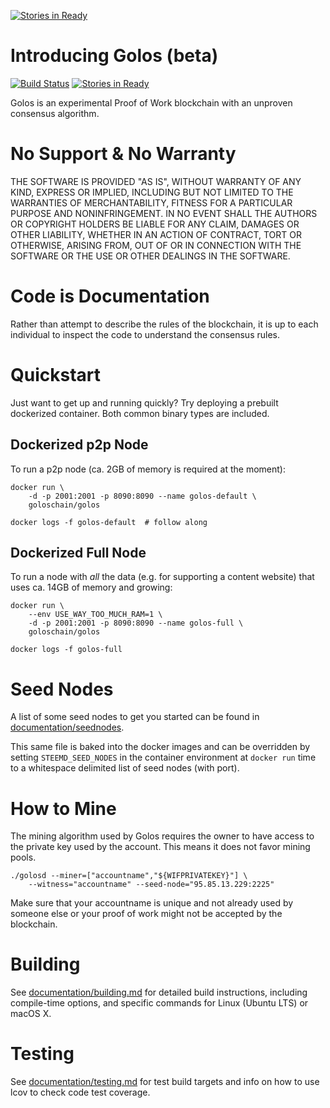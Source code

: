 [![Stories in Ready](https://badge.waffle.io/GolosChain/golos.png?label=ready&title=Ready)](https://waffle.io/GolosChain/golos?utm_source=badge)
# Introducing Golos (beta)

[![Build Status](https://travis-ci.org/GolosChain/golos.svg?branch=master)](https://travis-ci.org/GolosChain/golos)
[![Stories in Ready](https://badge.waffle.io/GolosChain/golos.svg?label=ready&title=Ready)](http://waffle.io/GolosChain/golos)

Golos is an experimental Proof of Work blockchain with an unproven consensus
algorithm.

# No Support & No Warranty

THE SOFTWARE IS PROVIDED "AS IS", WITHOUT WARRANTY OF ANY KIND, EXPRESS OR
IMPLIED, INCLUDING BUT NOT LIMITED TO THE WARRANTIES OF MERCHANTABILITY,
FITNESS FOR A PARTICULAR PURPOSE AND NONINFRINGEMENT. IN NO EVENT SHALL THE
AUTHORS OR COPYRIGHT HOLDERS BE LIABLE FOR ANY CLAIM, DAMAGES OR OTHER
LIABILITY, WHETHER IN AN ACTION OF CONTRACT, TORT OR OTHERWISE, ARISING
FROM, OUT OF OR IN CONNECTION WITH THE SOFTWARE OR THE USE OR OTHER DEALINGS
IN THE SOFTWARE.

# Code is Documentation

Rather than attempt to describe the rules of the blockchain, it is up to
each individual to inspect the code to understand the consensus rules.

# Quickstart

Just want to get up and running quickly?  Try deploying a prebuilt
dockerized container.  Both common binary types are included.

## Dockerized p2p Node

To run a p2p node (ca. 2GB of memory is required at the moment):

    docker run \
        -d -p 2001:2001 -p 8090:8090 --name golos-default \
        goloschain/golos

    docker logs -f golos-default  # follow along

## Dockerized Full Node

To run a node with *all* the data (e.g. for supporting a content website)
that uses ca. 14GB of memory and growing:

    docker run \
        --env USE_WAY_TOO_MUCH_RAM=1 \
        -d -p 2001:2001 -p 8090:8090 --name golos-full \
        goloschain/golos

    docker logs -f golos-full

# Seed Nodes

A list of some seed nodes to get you started can be found in
[documentation/seednodes](documentation/seednodes).

This same file is baked into the docker images and can be overridden by
setting `STEEMD_SEED_NODES` in the container environment at `docker run`
time to a whitespace delimited list of seed nodes (with port).

# How to Mine

The mining algorithm used by Golos requires the owner to have access to the
private key used by the account. This means it does not favor mining pools.

    ./golosd --miner=["accountname","${WIFPRIVATEKEY}"] \
        --witness="accountname" --seed-node="95.85.13.229:2225"

Make sure that your accountname is unique and not already used by someone
else or your proof of work might not be accepted by the blockchain.

# Building

See [documentation/building.md](documentation/building.md) for detailed build instructions, including
compile-time options, and specific commands for Linux (Ubuntu LTS) or macOS X.

# Testing

See [documentation/testing.md](documentation/testing.md) for test build targets and info
on how to use lcov to check code test coverage.
